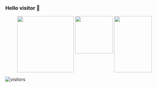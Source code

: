 ### Hello visitor 👋



<div align="center" width=100% height="fit-content">
  <img align="top" width="180em" src="https://github-readme-stats.vercel.app/api/wakatime?username=MariuszUrban" />  
  <img align="top" width="120em"  src="https://github-readme-stats.vercel.app/api/top-langs/?username=MariuszUrban&layout=compact)](https://github.com/MariuszUrban/github-readme-stats" />  
  <img align="top" width="120em"  height="180em" src="https://github-readme-stats.vercel.app/api?username=MariuszUrban&show_icons=true&hide_border=true&&count_private=true&include_all_commits=true" />
</div>





![visitors](https://visitor-badge.glitch.me/badge?page_id=page.id)

